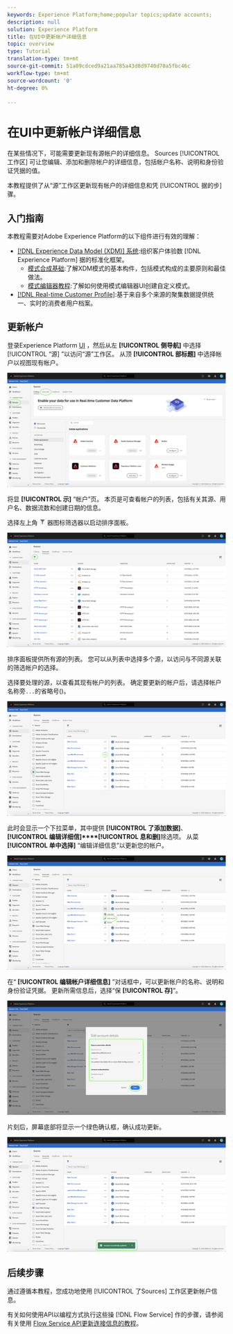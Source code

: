 ```yaml
---
keywords: Experience Platform;home;popular topics;update accounts;
description: null
solution: Experience Platform
title: 在UI中更新帐户详细信息
topic: overview
type: Tutorial
translation-type: tm+mt
source-git-commit: 51a09cdced9a21aa785a43d8d9740d70a5fbc46c
workflow-type: tm+mt
source-wordcount: '0'
ht-degree: 0%

---
```



# 在UI中更新帐户详细信息

在某些情况下，可能需要更新现有源帐户的详细信息。 Sources [!UICONTROL 工作区] 可让您编辑、添加和删除帐户的详细信息，包括帐户名称、说明和身份验证凭据的值。

本教程提供了从“源”工作区更新现有帐户的详细信息和凭 [!UICONTROL 据的步] 骤。

## 入门指南

本教程需要对Adobe Experience Platform的以下组件进行有效的理解：

- [[!DNL Experience Data Model (XDM)] 系统](../../../xdm/home.md):组织客户体验数 [!DNL Experience Platform] 据的标准化框架。
   - [模式合成基础](../../../xdm/schema/composition.md):了解XDM模式的基本构件，包括模式构成的主要原则和最佳做法。
   - [模式编辑器教程](../../../xdm/tutorials/create-schema-ui.md):了解如何使用模式编辑器UI创建自定义模式。
- [[!DNL Real-time Customer Profile]](../../../profile/home.md):基于来自多个来源的聚集数据提供统一、实时的消费者用户档案。

## 更新帐户

登录Experience Platform [UI](https://platform.adobe.com) ，然后从左 **[!UICONTROL 侧导航]** 中选择 [!UICONTROL “源] ”以访问“源”工作区。 从顶 **[!UICONTROL 部标题]** 中选择帐户以视图现有帐户。

![目录](../../images/tutorials/update/catalog.png)

将显 **[!UICONTROL 示]** “帐户”页。 本页是可查看帐户的列表，包括有关其源、用户名、数据流数和创建日期的信息。

选择左上角 ![的筛选](../../images/tutorials/update/filter.png) 器图标筛选器以启动排序面板。

![帐户列表](../../images/tutorials/update/accounts-list.png)

排序面板提供所有源的列表。 您可以从列表中选择多个源，以访问与不同源关联的筛选帐户的选择。

选择要处理的源，以查看其现有帐户的列表。 确定要更新的帐户后，请选择帐户名称旁`...`的省略号()。

![accounts-sort](../../images/tutorials/update/accounts-sort.png)

此时会显示一个下拉菜单，其中提供 **[!UICONTROL 了添加数据]**、 **[!UICONTROL 编辑详细信]****[!UICONTROL 息和删]**&#x200B;除选项。 从菜 **[!UICONTROL 单中选择]** “编辑详细信息”以更新您的帐户。

![更新](../../images/tutorials/update/update.png)

在“ **[!UICONTROL 编辑帐户详细信息]** ”对话框中，可以更新帐户的名称、说明和身份验证凭据。 更新所需信息后，选择“保 **[!UICONTROL 存]**”。

![edit-account-details](../../images/tutorials/update/edit-account-details.png)

片刻后，屏幕底部将显示一个绿色确认框，确认成功更新。

![更新确认](../../images/tutorials/update/update-confirmed.png)

## 后续步骤

通过遵循本教程，您成功地使用 [!UICONTROL 了Sources] 工作区更新帐户信息。

有关如何使用API以编程方式执行这些操 [!DNL Flow Service] 作的步骤，请参阅有关使用 [Flow Service API更新连接信息的教程](../../tutorials/api/update.md)。